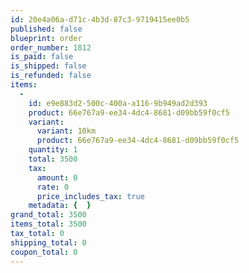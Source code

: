 ```yaml
---
id: 20e4a06a-d71c-4b3d-87c3-9719415ee0b5
published: false
blueprint: order
order_number: 1812
is_paid: false
is_shipped: false
is_refunded: false
items:
  -
    id: e9e883d2-500c-400a-a116-9b949ad2d393
    product: 66e767a9-ee34-4dc4-8681-d09bb59f0cf5
    variant:
      variant: 10km
      product: 66e767a9-ee34-4dc4-8681-d09bb59f0cf5
    quantity: 1
    total: 3500
    tax:
      amount: 0
      rate: 0
      price_includes_tax: true
    metadata: {  }
grand_total: 3500
items_total: 3500
tax_total: 0
shipping_total: 0
coupon_total: 0
---
```


